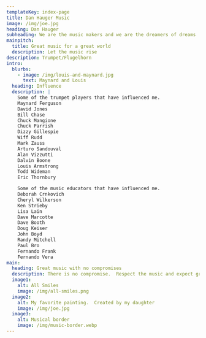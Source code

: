 ```yaml
---
templateKey: index-page
title: Dan Hauger Music
image: /img/joe.jpg
heading: Dan Hauger
subheading: We are the music makers and we are the dreamers of dreams
mainpitch:
  title: Great music for a great world
  description: Let the music rise
description: Trumpet/Flugelhorn
intro:
  blurbs:
    - image: /img/louis-and-maynard.jpg
      text: Maynard and Louis
  heading: Influence
  description: |
    Some of the trumpet players that have influenced me.
    Maynard Ferguson
    David Jones
    Bill Chase
    Chuck Mangione
    Chuck Parrish
    Dizzy Gillespie
    Wiff Rudd
    Mark Zauss
    Arturo Sandouval
    Alan Vizzutti
    Dalvin Boone
    Louis Armstrong
    Todd Wideman
    Eric Thornbury

    Some of the music educators that have influenced me.
    Deborah Crnkovich
    Cheryl Wilkerson
    Ken Strieby
    Lisa Lain
    Dave Marcotte
    Dave Booth
    Doug Keiser
    John Boyd
    Randy Mitchell
    Paul Bro
    Fernando Frank
    Fernando Vera
main:
  heading: Great music with no compromises
  description: There is no compromise.  Respect the music and expect greatness.
  image1:
    alt: All Smiles
    image: /img/all-smiles.png
  image2:
    alt: My favorite painting.  Created by my daughter
    image: /img/joe.jpg
  image3:
    alt: Musical border
    image: /img/music-border.webp
---
```

